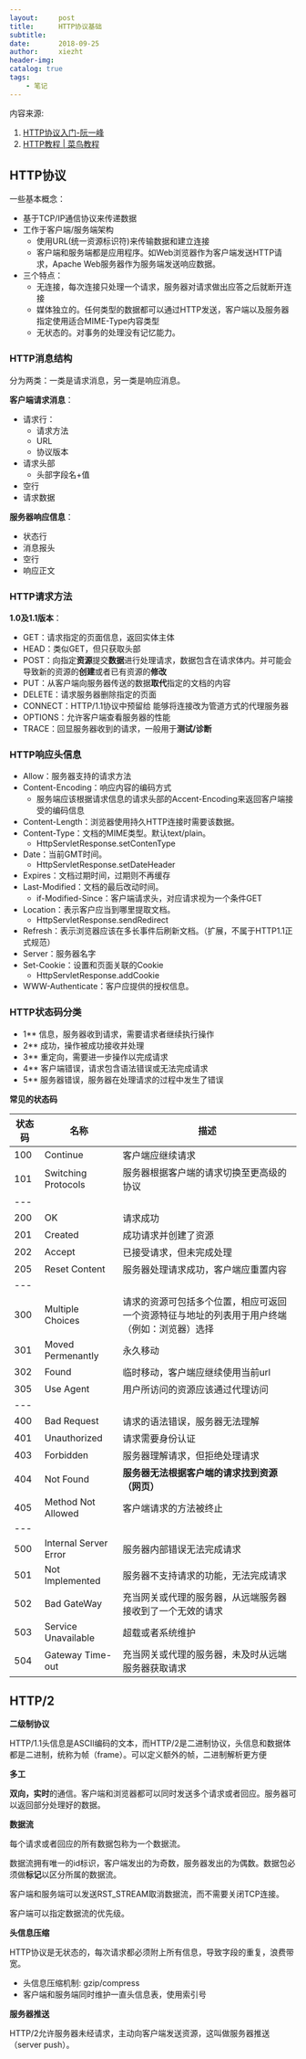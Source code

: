 ```yaml
---
layout:     post
title:      HTTP协议基础
subtitle:   
date:       2018-09-25
author:     xiezht
header-img: 
catalog: true
tags: 
    - 笔记
---
```


内容来源:

1. [HTTP协议入门-阮一峰](http://www.ruanyifeng.com/blog/2016/08/http.html)
2. [HTTP教程 \| 菜鸟教程](http://www.runoob.com/http/http-tutorial.html)


## HTTP协议

一些基本概念：

* 基于TCP/IP通信协议来传递数据
* 工作于客户端/服务端架构
  + 使用URL(统一资源标识符)来传输数据和建立连接
  + 客户端和服务端都是应用程序。如Web浏览器作为客户端发送HTTP请求，Apache Web服务器作为服务端发送响应数据。
* 三个特点：
  + 无连接，每次连接只处理一个请求，服务器对请求做出应答之后就断开连接
  + 媒体独立的。任何类型的数据都可以通过HTTP发送，客户端以及服务器指定使用适合MIME-Type内容类型
  + 无状态的。对事务的处理没有记忆能力。


### HTTP消息结构

分为两类：一类是请求消息，另一类是响应消息。

**客户端请求消息**：

* 请求行：
  + 请求方法
  + URL
  + 协议版本
* 请求头部
  + 头部字段名+值
* 空行
* 请求数据

**服务器响应信息**：

* 状态行
* 消息报头
* 空行
* 响应正文

### HTTP请求方法

**1.0及1.1版本**：

* GET：请求指定的页面信息，返回实体主体
* HEAD：类似GET，但只获取头部
* POST：向指定**资源**提交**数据**进行处理请求，数据包含在请求体内。并可能会导致新的资源的**创建**或者已有资源的**修改**
* PUT：从客户端向服务器传送的数据**取代**指定的文档的内容
* DELETE：请求服务器删除指定的页面
* CONNECT：HTTP/1.1协议中预留给 能够将连接改为管道方式的代理服务器
* OPTIONS：允许客户端查看服务器的性能
* TRACE：回显服务器收到的请求，一般用于**测试/诊断**


### HTTP响应头信息

* Allow：服务器支持的请求方法
* Content-Encoding：响应内容的编码方式
  + 服务端应该根据请求信息的请求头部的Accent-Encoding来返回客户端接受的编码信息
* Content-Length：浏览器使用持久HTTP连接时需要该数据。
* Content-Type：文档的MIME类型。默认text/plain。
  + HttpServletResponse.setContenType
* Date：当前GMT时间。
  + HttpServletResponse.setDateHeader
* Expires：文档过期时间，过期则不再缓存
* Last-Modified：文档的最后改动时间。
  + if-Modified-Since：客户端请求头，对应请求视为一个条件GET
* Location：表示客户应当到哪里提取文档。
  + HttpServletResponse.sendRedirect
* Refresh：表示浏览器应该在多长事件后刷新文档。（扩展，不属于HTTP1.1正式规范）
* Server：服务器名字
* Set-Cookie：设置和页面关联的Cookie
  + HttpServletResponse.addCookie
* WWW-Authenticate：客户应提供的授权信息。

### HTTP状态码分类

* 1** 信息，服务器收到请求，需要请求者继续执行操作
* 2** 成功，操作被成功接收并处理
* 3** 重定向，需要进一步操作以完成请求
* 4** 客户端错误，请求包含语法错误或无法完成请求
* 5** 服务器错误，服务器在处理请求的过程中发生了错误

**常见的状态码**

| 状态码 | 名称 | 描述 |
| - | - | - |
| 100 | Continue | 客户端应继续请求 |
| 101 | Switching Protocols | 服务器根据客户端的请求切换至更高级的协议 |
| --- |
| 200 | OK | 请求成功 |
| 201 | Created | 成功请求并创建了资源 |
| 202 | Accept | 已接受请求，但未完成处理 |
| 205 | Reset Content | 服务器处理请求成功，客户端应重置内容 |
| --- |
| 300 | Multiple Choices | 请求的资源可包括多个位置，相应可返回一个资源特征与地址的列表用于用户终端（例如：浏览器）选择 |
| 301 | Moved Permenantly | 永久移动 |
| 302 | Found | 临时移动，客户端应继续使用当前url |
| 305 | Use Agent | 用户所访问的资源应该通过代理访问 |
| --- |
| 400 | Bad Request | 请求的语法错误，服务器无法理解 |
| 401 | Unauthorized | 请求需要身份认证 |
| 403 | Forbidden | 服务器理解请求，但拒绝处理请求 |
| 404 | Not Found | **服务器无法根据客户端的请求找到资源（网页）** |
| 405 | Method Not Allowed | 客户端请求的方法被终止 |
| --- |
| 500 | Internal Server Error | 服务器内部错误无法完成请求 |
| 501 | Not Implemented	| 服务器不支持请求的功能，无法完成请求 |
| 502 | Bad GateWay | 充当网关或代理的服务器，从远端服务器接收到了一个无效的请求 |
| 503 | Service Unavailable | 超载或者系统维护 |
| 504 | Gateway Time-out |	充当网关或代理的服务器，未及时从远端服务器获取请求|


## HTTP/2

**二级制协议**

HTTP/1.1头信息是ASCII编码的文本，而HTTP/2是二进制协议，头信息和数据体都是二进制，统称为帧（frame）。可以定义额外的帧，二进制解析更方便


**多工**

**双向，实时**的通信。客户端和浏览器都可以同时发送多个请求或者回应。服务器可以返回部分处理好的数据。

**数据流**

每个请求或者回应的所有数据包称为一个数据流。

数据流拥有唯一的id标识，客户端发出的为奇数，服务器发出的为偶数。数据包必须做**标记**以区分所属的数据流。

客户端和服务端可以发送RST_STREAM取消数据流，而不需要关闭TCP连接。

客户端可以指定数据流的优先级。

**头信息压缩**

HTTP协议是无状态的，每次请求都必须附上所有信息，导致字段的重复，浪费带宽。

* 头信息压缩机制: gzip/compress
* 客户端和服务端同时维护一直头信息表，使用索引号

**服务器推送**

HTTP/2允许服务器未经请求，主动向客户端发送资源，这叫做服务器推送（server push）。




